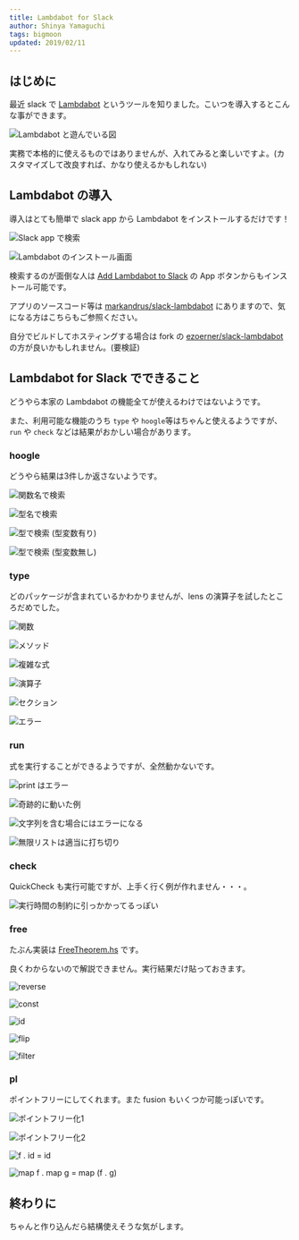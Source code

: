 ```yaml
---
title: Lambdabot for Slack
author: Shinya Yamaguchi
tags: bigmoon
updated: 2019/02/11
---
```


## はじめに

最近 slack で [Lambdabot](https://github.com/lambdabot/lambdabot) というツールを知りました。こいつを導入するとこんな事ができます。

![Lambdabot と遊んでいる図](/images/2019/02-11/1.png)

実務で本格的に使えるものではありませんが、入れてみると楽しいですよ。(カスタマイズして改良すれば、かなり使えるかもしれない)

<!--more-->

## Lambdabot の導入

導入はとても簡単で slack app から Lambdabot をインストールするだけです！

![Slack app で検索](/images/2019/02-11/2.png)

![Lambdabot のインストール画面](/images/2019/02-11/3.png)

検索するのが面倒な人は [Add Lambdabot to Slack](https://lambdabot.brianmckenna.org/slack/install.html) の App ボタンからもインストール可能です。

アプリのソースコード等は [markandrus/slack-lambdabot](https://github.com/markandrus/slack-lambdabot) にありますので、気になる方はこちらもご参照ください。

自分でビルドしてホスティングする場合は fork の [ezoerner/slack-lambdabot](https://github.com/ezoerner/slack-lambdabot) の方が良いかもしれません。(要検証)

## Lambdabot for Slack でできること

どうやら本家の Lambdabot の機能全てが使えるわけではないようです。

また、利用可能な機能のうち `type` や `hoogle`等はちゃんと使えるようですが、`run` や `check` などは結果がおかしい場合があります。

### hoogle

どうやら結果は3件しか返さないようです。

![関数名で検索](/images/2019/02-11/hoogle-1.png)

![型名で検索](/images/2019/02-11/hoogle-2.png)

![型で検索 (型変数有り)](/images/2019/02-11/hoogle-3.png)

![型で検索 (型変数無し)](/images/2019/02-11/hoogle-4.png)

### type

どのパッケージが含まれているかわかりませんが、lens の演算子を試したところだめでした。

![関数](/images/2019/02-11/type-1.png)

![メソッド](/images/2019/02-11/type-2.png)

![複雑な式](/images/2019/02-11/type-3.png)

![演算子](/images/2019/02-11/type-4.png)

![セクション](/images/2019/02-11/type-5.png)

![エラー](/images/2019/02-11/type-6.png)

### run

式を実行することができるようですが、全然動かないです。

![print はエラー](/images/2019/02-11/run-1.png)

![奇跡的に動いた例](/images/2019/02-11/run-2.png)

![文字列を含む場合にはエラーになる](/images/2019/02-11/run-3.png)

![無限リストは適当に打ち切り](/images/2019/02-11/run-4.png)

### check

QuickCheck も実行可能ですが、上手く行く例が作れません・・・。

![実行時間の制約に引っかかってるっぽい](/images/2019/02-11/check-1.png)

### free

たぶん実装は [FreeTheorem.hs](https://github.com/lambdabot/lambdabot/blob/0b26cb6ca0e0389bcff68d360c18775a787c9d52/lambdabot-haskell-plugins/src/Lambdabot/Plugin/Haskell/Free/FreeTheorem.hs) です。

良くわからないので解説できません。実行結果だけ貼っておきます。

![reverse](/images/2019/02-11/free-1.png)

![const](/images/2019/02-11/free-2.png)

![id](/images/2019/02-11/free-3.png)

![flip](/images/2019/02-11/free-4.png)

![filter](/images/2019/02-11/free-5.png)

### pl

ポイントフリーにしてくれます。また fusion もいくつか可能っぽいです。

![ポイントフリー化1](/images/2019/02-11/pl-1.png)

![ポイントフリー化2](/images/2019/02-11/pl-2.png)

![f . id = id](/images/2019/02-11/pl-3.png)

![map f . map g = map (f . g)](/images/2019/02-11/pl-4.png)

## 終わりに

ちゃんと作り込んだら結構使えそうな気がします。